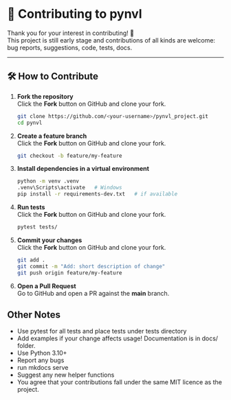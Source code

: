 # 🤝 Contributing to pynvl

Thank you for your interest in contributing! 🎉  
This project is still early stage and contributions of all kinds are welcome: bug reports, suggestions, code, tests, docs.

---

## 🛠️ How to Contribute

1. **Fork the repository**  
   Click the **Fork** button on GitHub and clone your fork.
   ```bash
   git clone https://github.com/<your-username>/pynvl_project.git
   cd pynvl

2. **Create a feature branch**  
   Click the **Fork** button on GitHub and clone your fork.
   ```bash
   git checkout -b feature/my-feature

3. **Install dependencies in a virtual environment**  
   ```bash
   python -m venv .venv
   .venv\Scripts\activate   # Windows
   pip install -r requirements-dev.txt   # if available

4. **Run tests**  
   Click the **Fork** button on GitHub and clone your fork.
   ```bash
   pytest tests/

5. **Commit your changes**  
   Click the **Fork** button on GitHub and clone your fork.
   ```bash
   git add .
   git commit -m "Add: short description of change"
   git push origin feature/my-feature
   
6. **Open a Pull Request**  
   Go to GitHub and open a PR against the **main** branch.

## Other Notes
- Use pytest for all tests and place tests under tests directory
- Add examples if your change affects usage!  Documentation is in docs/ folder.
- Use Python 3.10+
- Report any bugs
- run mkdocs serve
- Suggest any new helper functions
- You agree that your contributions fall under the same MIT licence as the project.